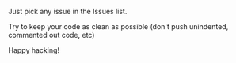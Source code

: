 Just pick any issue in the Issues list.

Try to keep your code as clean as possible (don't push unindented, commented out code, etc)

Happy hacking!
